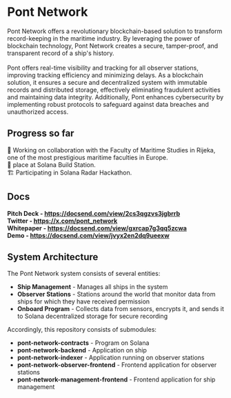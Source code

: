 # Pont Network
Pont Network offers a revolutionary blockchain-based solution to transform record-keeping in the maritime industry. By leveraging the power of blockchain technology, Pont Network creates a secure, tamper-proof, and transparent record of a ship's history.
<br><br>
Pont offers real-time visibility and tracking for all observer stations, improving tracking efficiency and minimizing delays. As a blockchain solution, it ensures a secure and decentralized system with immutable records and distributed storage, effectively eliminating fraudulent activities and maintaining data integrity. Additionally, Pont enhances cybersecurity by implementing robust protocols to safeguard against data breaches and unauthorized access.

## Progress so far
🤝 Working on collaboration with the Faculty of Maritime Studies in Rijeka, one of the most prestigious maritime faculties in Europe. <br>
🥈 place at Solana Build Station. <br>
🏗 Participating in Solana Radar Hackathon.

## Docs
**Pitch Deck - https://docsend.com/view/2cs3qgzvs3jgbrrb** <br>
**Twitter - https://x.com/pont_network** <br>
**Whitepaper - https://docsend.com/view/gxrcap7g3qq5zcwa** <br>
**Demo - https://docsend.com/view/jvyx2en2dq9ueexw** <br>

## System Architecture
The Pont Network system consists of several entities:

- **Ship Management** - Manages all ships in the system
- **Observer Stations** - Stations around the world that monitor data from ships for which they have received permission
- **Onboard Program** - Collects data from sensors, encrypts it, and sends it to Solana decentralized storage for secure recording

Accordingly, this repository consists of submodules:

- **pont-network-contracts** - Program on Solana
- **pont-network-backend** - Application on ship
- **pont-network-indexer** - Application running on observer stations
- **pont-network-observer-frontend** - Frontend application for observer stations
- **pont-network-management-frontend** - Frontend application for ship management
